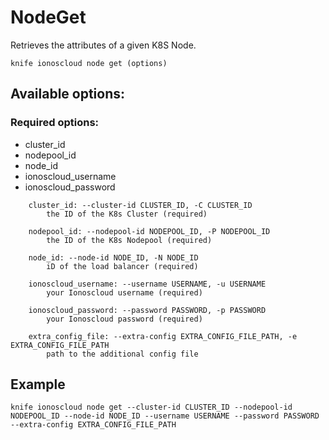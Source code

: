 # NodeGet

Retrieves the attributes of a given K8S Node.

```text
knife ionoscloud node get (options)
```

## Available options:

### Required options:

* cluster\_id
* nodepool\_id
* node\_id
* ionoscloud\_username
* ionoscloud\_password

```text
    cluster_id: --cluster-id CLUSTER_ID, -C CLUSTER_ID
        the ID of the K8s Cluster (required)

    nodepool_id: --nodepool-id NODEPOOL_ID, -P NODEPOOL_ID
        the ID of the K8s Nodepool (required)

    node_id: --node-id NODE_ID, -N NODE_ID
        iD of the load balancer (required)

    ionoscloud_username: --username USERNAME, -u USERNAME
        your Ionoscloud username (required)

    ionoscloud_password: --password PASSWORD, -p PASSWORD
        your Ionoscloud password (required)

    extra_config_file: --extra-config EXTRA_CONFIG_FILE_PATH, -e EXTRA_CONFIG_FILE_PATH
        path to the additional config file

```
## Example

```text
knife ionoscloud node get --cluster-id CLUSTER_ID --nodepool-id NODEPOOL_ID --node-id NODE_ID --username USERNAME --password PASSWORD --extra-config EXTRA_CONFIG_FILE_PATH
```
